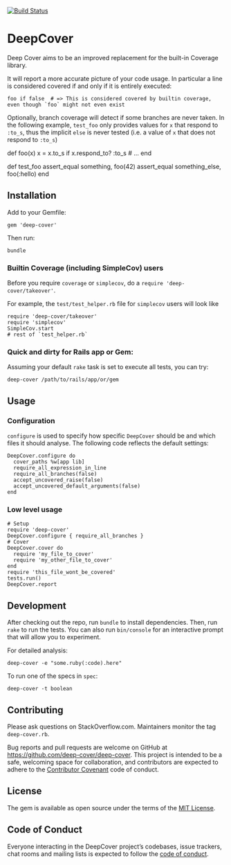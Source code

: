[![Build Status](https://travis-ci.org/deep-cover/deep-cover.svg?branch=master)](https://travis-ci.org/deep-cover/deep-cover)

# DeepCover

Deep Cover aims to be an improved replacement for the built-in Coverage library.

It will report a more accurate picture of your code usage. In particular a line is considered covered if and only if it is entirely executed:

    foo if false  # => This is considered covered by builtin coverage, even though `foo` might not even exist

Optionally, branch coverage will detect if some branches are never taken. In the following example, `test_foo` only provides values for `x` that respond to `:to_s`, thus the implicit `else` is never tested (i.e. a value of `x` that does not respond to `:to_s`)

  def foo(x)
    x = x.to_s if x.respond_to? :to_s
    # ...
  end

  def test_foo
    assert_equal something, foo(42)
    assert_equal something_else, foo(:hello)
  end

## Installation

Add to your Gemfile:

    gem 'deep-cover'

Then run:

    bundle

### Builtin Coverage (including SimpleCov) users

Before you require `coverage` or `simplecov`, do a `require 'deep-cover/takeover'`.

For example, the `test/test_helper.rb` file for `simplecov` users will look like

```
require 'deep-cover/takeover'
require 'simplecov'
SimpleCov.start
# rest of `test_helper.rb`
```

### Quick and dirty for Rails app or Gem:

Assuming your default `rake` task is set to execute all tests, you can try:

`deep-cover /path/to/rails/app/or/gem`

## Usage

### Configuration

`configure` is used to specify how specific `DeepCover` should be and which files it should analyse. The following code reflects the default settings:

```
DeepCover.configure do
  cover_paths %w[app lib]
  require_all_expression_in_line
  require_all_branches(false)
  accept_uncovered_raise(false)
  accept_uncovered_default_arguments(false)
end
```

### Low level usage

```
# Setup
require 'deep-cover'
DeepCover.configure { require_all_branches }
# Cover
DeepCover.cover do
  require 'my_file_to_cover'
  require 'my_other_file_to_cover'
end
require 'this_file_wont_be_covered'
tests.run()
DeepCover.report
```

## Development

After checking out the repo, run `bundle` to install dependencies. Then, run `rake` to run the tests. You can also run `bin/console` for an interactive prompt that will allow you to experiment.

For detailed analysis:

`deep-cover -e "some.ruby(:code).here"`

To run one of the specs in `spec`:

`deep-cover -t boolean`

## Contributing

Please ask questions on StackOverflow.com. Maintainers monitor the tag `deep-cover.rb`.

Bug reports and pull requests are welcome on GitHub at https://github.com/deep-cover/deep-cover. This project is intended to be a safe, welcoming space for collaboration, and contributors are expected to adhere to the [Contributor Covenant](http://contributor-covenant.org) code of conduct.

## License

The gem is available as open source under the terms of the [MIT License](http://opensource.org/licenses/MIT).

## Code of Conduct

Everyone interacting in the DeepCover project’s codebases, issue trackers, chat rooms and mailing lists is expected to follow the [code of conduct](https://github.com/deep-cover/deep-cover/blob/master/CODE_OF_CONDUCT.md).
